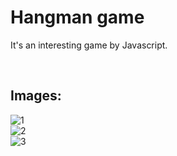 # Hangman game
It's an interesting game by Javascript.

<br>

## Images:

![1](https://github.com/bardlur/Hangman_game/assets/138980378/77e1fe2e-0f62-4c6d-9067-3f61e2c3c912)
<br>
![2](https://github.com/bardlur/Hangman_game/assets/138980378/2e4a7e65-a205-49c1-9bf6-81bdb8689827)
<br>
![3](https://github.com/bardlur/Hangman_game/assets/138980378/d141f72b-214a-4d90-8be8-b59e1bf40125)
